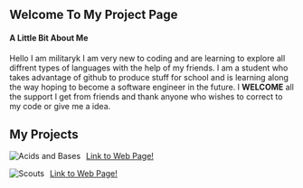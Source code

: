 ## Welcome To My Project Page
#### A Little Bit About Me
Hello I am militaryk I am very new to coding and are learning to explore all diffrent types of languages with the help of my friends.
I am a student who takes advantage of github to produce stuff for school and is learning along the way hoping to become a software
engineer in the future. I **WELCOME** all the support I get from friends and thank anyone who wishes to correct to my code or give me a idea.

## My Projects
<img src="militaryk.github.io/assets/images/Acids and Bases.png"
     alt="Acids and Bases"
     ahref="https://militaryk.github.io/SchoolProject/"
     style="float: left; margin-right: 10px;" />
     [Link to Web Page!](https://militaryk.github.io/SchoolProject/)

<img src="militaryk.github.io/assets/images/screen-shot-2018-07-26-at-7-12.png"
     alt="Scouts"
     ahref="https://militaryk.github.io/SchoolProject/"
     style="float: left; margin-right: 10px;" />
     [Link to Web Page!](https://militaryk.github.io/ScoutsUnofficialWebsite)
     



